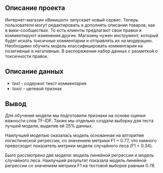 ## Описание проекта
Интернет-магазин «Викишоп» запускает новый сервис. Теперь пользователи могут редактировать и дополнять описания товаров, как в вики-сообществах. То есть клиенты предлагают свои правки и комментируют изменения других. Магазину нужен инструмент, который будет искать токсичные комментарии и отправлять их на модерацию.
Необходимо обучить модель классифицировать комментарии на позитивные и негативные. В распоряжении набор данных с разметкой о токсичности правок.

## Описание данных

- _text_ - содержит текст комментария
- _toxic_ - целевой признак

## Вывод
Для обучения модели мы подготовили признаки на основе оценки важности слов TF-IDF. Также мы отдельно создали выборку для теста лучшей модели, выделив ей 25% данных.

Наилучшей моделью оказалась модель основанная на алгоритме логистической регрессии, со значением метрики F1 = 0.77, что намного превосходит показатель метрики модели случайного леса (F1 = 0.34).

Было рассмотрено две модели: модель линейной регрессии и модель случайного леса. Наилучший результат показала модель линейной регрессии со значением метрики F1 на тестовой выборке равным 0.78.
